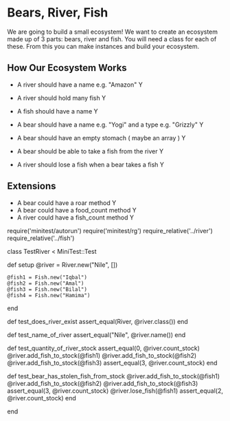 # Bears, River, Fish

We are going to build a small ecosystem! We want to create an ecosystem made up of 3 parts: bears, river and fish. You will need a class for each of these. From this you can make instances and build your ecosystem.

## How Our Ecosystem Works

- A river should have a name e.g. "Amazon" Y
- A river should hold many fish Y
- A fish should have a name Y

- A bear should have a name e.g. "Yogi" and a type e.g. "Grizzly" Y
- A bear should have an empty stomach ( maybe an array ) Y

- A bear should be able to take a fish from the river Y
- A river should lose a fish when a bear takes a fish Y

## Extensions

- A bear could have a roar method Y
- A bear could have a food_count method Y
- A river could have a fish_count method Y












require('minitest/autorun')
require('minitest/rg')
require_relative('../river')
require_relative('../fish')

class TestRiver < MiniTest::Test

  def setup
    @river = River.new("Nile", [])

    @fish1 = Fish.new("Iqbal")
    @fish2 = Fish.new("Amal")
    @fish3 = Fish.new("Bilal")
    @fish4 = Fish.new("Hamima")
  end

  def test_does_river_exist
    assert_equal(River, @river.class())
  end

  def test_name_of_river
    assert_equal("Nile", @river.name())
  end

  def test_quantity_of_river_stock
    assert_equal(0, @river.count_stock)
    @river.add_fish_to_stock(@fish1)
    @river.add_fish_to_stock(@fish2)
    @river.add_fish_to_stock(@fish3)
    assert_equal(3, @river.count_stock)
  end

  def test_bear_has_stolen_fish_from_stock
    @river.add_fish_to_stock(@fish1)
    @river.add_fish_to_stock(@fish2)
    @river.add_fish_to_stock(@fish3)
    assert_equal(3, @river.count_stock)
    @river.lose_fish(@fish1)
    assert_equal(2, @river.count_stock)
  end


end
